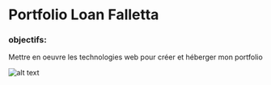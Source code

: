 # Portfolio Loan Falletta

### objectifs:

Mettre en oeuvre les technologies web pour créer et héberger mon portfolio

![alt text]("C:\Users\loan.falletta\Documents\NetBeans_Logo.jpg")
